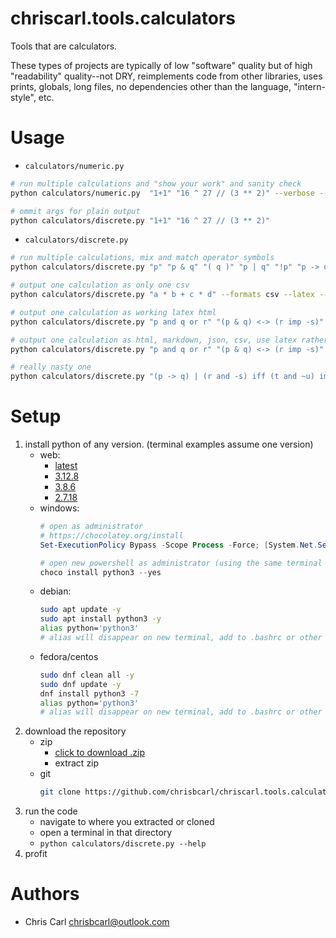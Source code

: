 # chriscarl.tools.calculators
Tools that are calculators.

These types of projects are typically of low "software" quality but of high "readability" quality--not DRY, reimplements code from other libraries, uses prints, globals, long files, no dependencies other than the language, "intern-style", etc.


# Usage
- `calculators/numeric.py`
```bash
# run multiple calculations and "show your work" and sanity check
python calculators/numeric.py  "1+1" "16 ^ 27 // (3 ** 2)" --verbose --compare

# ommit args for plain output
python calculators/discrete.py "1+1" "16 ^ 27 // (3 ** 2)"
```
- `calculators/discrete.py`
```bash
# run multiple calculations, mix and match operator symbols
python calculators/discrete.py "p" "p & q" "( q )" "p | q" "!p" "p -> q" "not q" "p iff q" "p|p" "p -> ~q" "q*~q" "p & q | r"

# output one calculation as only one csv
python calculators/discrete.py "a * b + c * d" --formats csv --latex --output-filepath "/tmp/out.csv"

# output one calculation as working latex html
python calculators/discrete.py "p and q or r" "(p & q) <-> (r imp -s)" --formats html --latex --expand --output-filepath "/tmp/out.html"

# output one calculation as html, markdown, json, csv, use latex rather than unicode, expand the json and the html, and save all output (messy as it is)
python calculators/discrete.py "p and q or r" "(p & q) <-> (r imp -s)" --formats html md json csv --latex --expand --output-filepath "/tmp/out.txt"

# really nasty one
python calculators/discrete.py "(p -> q) | (r and -s) iff (t and ~u) implies v"
```


# Setup
1. install python of any version. (terminal examples assume one version)
    - web:
        - [latest](https://www.python.org/downloads/)
        - [3.12.8](https://www.python.org/downloads/release/python-3128/)
        - [3.8.6](https://www.python.org/downloads/release/python-386/)
        - [2.7.18](https://www.python.org/downloads/release/python-2718/)
    - windows:
        ```powershell
        # open as administrator
        # https://chocolatey.org/install
        Set-ExecutionPolicy Bypass -Scope Process -Force; [System.Net.ServicePointManager]::SecurityProtocol = [System.Net.ServicePointManager]::SecurityProtocol -bor 3072; iex ((New-Object System.Net.WebClient).DownloadString('https://community.chocolatey.org/install.ps1'))
        ```
        ```powershell
        # open new powershell as administrator (using the same terminal as above will cause the following to fail because choco is not on the PATH)
        choco install python3 --yes
        ```
    - debian:
        ```bash
        sudo apt update -y
        sudo apt install python3 -y
        alias python='python3'
        # alias will disappear on new terminal, add to .bashrc or other means
        ```
    - fedora/centos
        ```bash
        sudo dnf clean all -y
        sudo dnf update -y
        dnf install python3 -7
        alias python='python3'
        # alias will disappear on new terminal, add to .bashrc or other means
        ```
2. download the repository
    - zip
        - [click to download .zip](https://github.com/chrisbcarl/chriscarl.tools.calculators/archive/refs/heads/main.zip)
        - extract zip
    - git
        ```bash
        git clone https://github.com/chrisbcarl/chriscarl.tools.calculators.git
        ```
3. run the code
    - navigate to where you extracted or cloned
    - open a terminal in that directory
    - `python calculators/discrete.py --help`
4. profit


# Authors
- Chris Carl <chrisbcarl@outlook.com>
